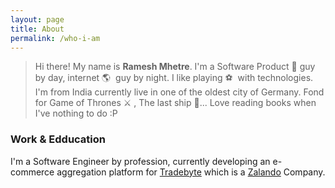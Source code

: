 ```yaml
---
layout: page
title: About
permalink: /who-i-am
---
```


<blockquote>Hi there! My name is <strong>Ramesh Mhetre</strong>. I'm a Software Product 🚀 guy by day, internet 🌎  guy by night. I like playing ⚽  with technologies. I'm from India currently live in one of the oldest city of Germany. Fond for Game of Thrones ⚔️ , The last ship 🚢... Love reading books when I've nothing to do :P</blockquote>

### Work & Edducation

I'm a Software Engineer by profession, currently developing an e-commerce aggregation platform for <a target="_blank" href="https://www.tradebyte.com">Tradebyte</a> which is a <a href="http://zalando.de">Zalando</a> Company.